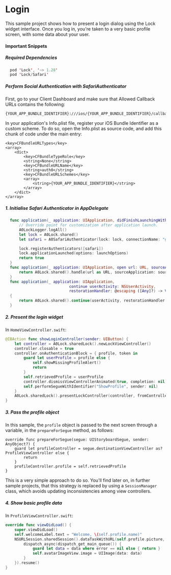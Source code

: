 # Login

This sample project shows how to present a login dialog using the Lock widget interface. Once you log in, you're taken to a very basic profile screen, with some data about your user.

#### Important Snippets

##### Required Dependencies

```swift
  pod 'Lock', '~> 1.28'
  pod 'Lock/Safari'
```

##### Perform Social Authentication with SafariAuthenticator

First, go to your Client Dashboard and make sure that Allowed Callback URLs contains the following:

```
{YOUR_APP_BUNDLE_IDENTIFIER}:///ios/{YOUR_APP_BUNDLE_IDENTIFIER}/callback
``` 
In your application's Info.plist file, register your iOS Bundle Identifier as a custom scheme. To do so, open the Info.plist as source code, and add this chunk of code under the main <dict> entry:

```
<key>CFBundleURLTypes</key>
<array>
    <dict>
        <key>CFBundleTypeRole</key>
        <string>None</string>
        <key>CFBundleURLName</key>
        <string>auth0</string>
        <key>CFBundleURLSchemes</key>
        <array>
            <string>{YOUR_APP_BUNDLE_IDENTIFIER}</string>
        </array>
    </dict>
</array>
```

##### 1. Initialise Safari Authenticator in AppDelegate
```swift
  func application(_ application: UIApplication, didFinishLaunchingWithOptions launchOptions: [UIApplicationLaunchOptionsKey: Any]?) -> Bool {
      // Override point for customization after application launch.
      A0LockLogger.logAll()
      let lock = A0Lock.shared()
      let safari = A0SafariAuthenticator(lock: lock, connectionName: "google-oauth2", useUniversalLink: false)

      lock.registerAuthenticators([safari])
      lock.applicationLaunched(options: launchOptions)
      return true
  }    
  func application(_ application: UIApplication, open url: URL, sourceApplication: String?, annotation: Any) -> Bool {
      return A0Lock.shared().handle(url as URL, sourceApplication: sourceApplication)
  }
  func application(_ application: UIApplication,
                            continue userActivity: NSUserActivity,
                            restorationHandler: @escaping ([Any]?) -> Void) -> Bool
  {
      return A0Lock.shared().continue(userActivity, restorationHandler: restorationHandler)
  }
```

##### 2. Present the login widget

In `HomeViewController.swift`:

```swift
@IBAction func showLoginController(sender: UIButton) {
    let controller = A0Lock.sharedLock().newLockViewController()
    controller.closable = true
    controller.onAuthenticationBlock = { profile, token in
        guard let userProfile = profile else {
            self.showMissingProfileAlert()
            return
        }
        self.retrievedProfile = userProfile
        controller.dismissViewControllerAnimated(true, completion: nil)
        self.performSegueWithIdentifier("ShowProfile", sender: nil)
    }
    A0Lock.sharedLock().presentLockController(controller, fromController: self)
}
```

##### 3. Pass the profile object

In this sample, the `profile` object is passed to the next screen through a variable, in the `prepareForSegue` method, as follows:

    override func prepareForSegue(segue: UIStoryboardSegue, sender: AnyObject?) {
        guard let profileController = segue.destinationViewController as? ProfileViewController else {
            return
        }
        profileController.profile = self.retrievedProfile
    }
This is a very simple approach to do so. You'll find later on, in further sample projects, that this strategy is replaced by using a `SessionManager` class, which avoids updating inconsistencies among view controllers.

##### 4. Show basic profile data

In `ProfileViewController.swift`:

```swift
override func viewDidLoad() {
    super.viewDidLoad()
    self.welcomeLabel.text = "Welcome, \(self.profile.name)"
    NSURLSession.sharedSession().dataTaskWithURL(self.profile.picture, completionHandler: { data, response, error in
        dispatch_async(dispatch_get_main_queue()) {
            guard let data = data where error == nil else { return }
            self.avatarImageView.image = UIImage(data: data)
        }
    }).resume()
}
```
